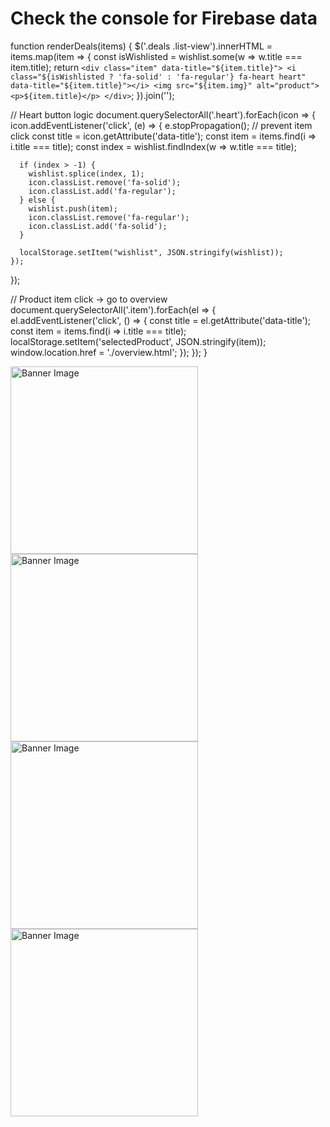 <!DOCTYPE html>
<html>
<head>
  <title>Firebase Realtime DB</title>
  <script type="module">
    // Import Firebase libraries from CDN
    import { initializeApp } from "https://www.gstatic.com/firebasejs/10.11.0/firebase-app.js";
    import { getDatabase, ref, get, child } from "https://www.gstatic.com/firebasejs/10.11.0/firebase-database.js";

    // Your Firebase config
    const firebaseConfig = {
      apiKey: "YOUR_API_KEY",
      authDomain: "YOUR_PROJECT_ID.firebaseapp.com",
      databaseURL: "https://YOUR_PROJECT_ID.firebaseio.com",
      projectId: "YOUR_PROJECT_ID",
      storageBucket: "YOUR_PROJECT_ID.appspot.com",
      messagingSenderId: "YOUR_SENDER_ID",
      appId: "YOUR_APP_ID"
    };

    // Initialize Firebase
    const app = initializeApp(firebaseConfig);
    const db = getDatabase(app);

    // Read data from "users"
    const dbRef = ref(db);

    get(child(dbRef, "users")).then((snapshot) => {
      if (snapshot.exists()) {
        console.log(snapshot.val()); // ✅ Use data here
      } else {
        console.log("No data available");
      }
    }).catch((error) => {
      console.error(error);
    });

  </script>
</head>
<body>
  <h1>Check the console for Firebase data</h1>
</body>
</html>





function renderDeals(items) {
  $('.deals .list-view').innerHTML = items.map(item => {
    const isWishlisted = wishlist.some(w => w.title === item.title);
    return `
      <div class="item" data-title="${item.title}">
        <i class="${isWishlisted ? 'fa-solid' : 'fa-regular'} fa-heart heart" data-title="${item.title}"></i>
        <img src="${item.img}" alt="product">
        <p>${item.title}</p>
      </div>
    `;
  }).join('');

  // Heart button logic
  document.querySelectorAll('.heart').forEach(icon => {
    icon.addEventListener('click', (e) => {
      e.stopPropagation(); // prevent item click
      const title = icon.getAttribute('data-title');
      const item = items.find(i => i.title === title);
      const index = wishlist.findIndex(w => w.title === title);

      if (index > -1) {
        wishlist.splice(index, 1);
        icon.classList.remove('fa-solid');
        icon.classList.add('fa-regular');
      } else {
        wishlist.push(item);
        icon.classList.remove('fa-regular');
        icon.classList.add('fa-solid');
      }

      localStorage.setItem("wishlist", JSON.stringify(wishlist));
    });
  });

  // Product item click → go to overview
  document.querySelectorAll('.item').forEach(el => {
    el.addEventListener('click', () => {
      const title = el.getAttribute('data-title');
      const item = items.find(i => i.title === title);
      localStorage.setItem('selectedProduct', JSON.stringify(item));
      window.location.href = './overview.html';
    });
  });
}






<img id="bannerImage" src="" alt="Banner Image" width="300" />

<script>
const datas = {
  banner: [
    {
      img: 'https://encrypted-tbn0.gstatic.com/images?q=tbn:ANd9GcRwF2fk3rRuRxkR5X0kls4zEMEVA0THPS3YfEvqSJptnRFmQI99oyFwaWrJ&s=10',
      path: ''
    },
    {
      img: 'https://encrypted-tbn0.gstatic.com/images?q=tbn:ANd9GcRjijGQHUvfmjnGjKnc_lwrd0pFkgbbJGeApfnDHan0ybcm7_NXJfwPcVY&s=10',
      path: ''
    },
    {
      img: 'https://encrypted-tbn0.gstatic.com/images?q=tbn:ANd9GcT_jfjPlTbjmJHQtLcZojr4j2hWmNZC4qCyfXE23A4Ej62-cmT72kslV5g&s=10',
      path: ''
    },
    {
      img: 'https://encrypted-tbn0.gstatic.com/images?q=tbn:ANd9GcSLd_NTREVBgE-I4CSo956zGGUlJirmEPwpQMybp3GM-7t_A4-DFPy-r3Z2&s=10',
      path: ''
    }
  ]
};

let i = 0;

function changeImage() {
  if (i < datas.banner.length) {
    setTimeout(() => {
      document.getElementById('bannerImage').src = datas.banner[i].img;
      i++;
      changeImage();
    }, 1000); // 1 second
  }
}

changeImage();
</script>


<img id="bannerImage" src="" alt="Banner Image" width="300" style="transition: opacity 0.5s ease; opacity: 1;" />

<script>
const $ = selector => document.querySelector(selector);

const datas = {
  banner: [
    {
      img: 'https://encrypted-tbn0.gstatic.com/images?q=tbn:ANd9GcRwF2fk3rRuRxkR5X0kls4zEMEVA0THPS3YfEvqSJptnRFmQI99oyFwaWrJ&s=10',
      path: ''
    },
    {
      img: 'https://encrypted-tbn0.gstatic.com/images?q=tbn:ANd9GcRjijGQHUvfmjnGjKnc_lwrd0pFkgbbJGeApfnDHan0ybcm7_NXJfwPcVY&s=10',
      path: ''
    },
    {
      img: 'https://encrypted-tbn0.gstatic.com/images?q=tbn:ANd9GcT_jfjPlTbjmJHQtLcZojr4j2hWmNZC4qCyfXE23A4Ej62-cmT72kslV5g&s=10',
      path: ''
    },
    {
      img: 'https://encrypted-tbn0.gstatic.com/images?q=tbn:ANd9GcSLd_NTREVBgE-I4CSo956zGGUlJirmEPwpQMybp3GM-7t_A4-DFPy-r3Z2&s=10',
      path: ''
    }
  ]
};

let i = 0;
const imgEl = $('#bannerImage');
imgEl.src = datas.banner[i].img; // Initial image
i++;

const changeImage = () => {
  if (i < datas.banner.length) {
    setTimeout(() => {
      imgEl.style.opacity = 0;

      setTimeout(() => {
        imgEl.src = datas.banner[i].img;
        imgEl.style.opacity = 1;
        console.log('Changed to image', i + 1);
        i++;
        changeImage();
      }, 500); // Wait for fade out before changing src

    }, 3000); // Wait before starting fade
  }
};

changeImage();
</script>


<img id="bannerImage" src="" alt="Banner Image" width="300" style="opacity: 1; transition: opacity 0.4s ease;" />

<script>
const $ = selector => document.querySelector(selector);

const datas = {
  banner: [
    { img: 'https://encrypted-tbn0.gstatic.com/images?q=tbn:ANd9GcRwF2fk3rRuRxkR5X0kls4zEMEVA0THPS3YfEvqSJptnRFmQI99oyFwaWrJ&s=10' },
    { img: 'https://encrypted-tbn0.gstatic.com/images?q=tbn:ANd9GcRjijGQHUvfmjnGjKnc_lwrd0pFkgbbJGeApfnDHan0ybcm7_NXJfwPcVY&s=10' },
    { img: 'https://encrypted-tbn0.gstatic.com/images?q=tbn:ANd9GcT_jfjPlTbjmJHQtLcZojr4j2hWmNZC4qCyfXE23A4Ej62-cmT72kslV5g&s=10' },
    { img: 'https://encrypted-tbn0.gstatic.com/images?q=tbn:ANd9GcSLd_NTREVBgE-I4CSo956zGGUlJirmEPwpQMybp3GM-7t_A4-DFPy-r3Z2&s=10' }
  ]
};

let i = 0;
const imgEl = $('#bannerImage');
imgEl.src = datas.banner[i].img;
i++;

const changeImage = () => {
  if (i < datas.banner.length) {
    setTimeout(() => {
      // Fade out
      imgEl.style.opacity = '0';

      // Wait for fade-out to complete before swapping image
      setTimeout(() => {
        imgEl.src = datas.banner[i].img;

        // Allow browser to register new src before fade-in
        requestAnimationFrame(() => {
          imgEl.style.opacity = '1';
        });

        console.log('Changed to image', i + 1);
        i++;
        changeImage();
      }, 400); // match transition duration
    }, 3000); // delay before next transition
  }
};

changeImage();
</script>




<img id="bannerImage" src="" alt="Banner Image" width="300" style="opacity: 1; transition: opacity 0.4s ease;" />

<script>
const $ = selector => document.querySelector(selector);

const datas = {
  banner: [
    { img: 'https://encrypted-tbn0.gstatic.com/images?q=tbn:ANd9GcRwF2fk3rRuRxkR5X0kls4zEMEVA0THPS3YfEvqSJptnRFmQI99oyFwaWrJ&s=10' },
    { img: 'https://encrypted-tbn0.gstatic.com/images?q=tbn:ANd9GcRjijGQHUvfmjnGjKnc_lwrd0pFkgbbJGeApfnDHan0ybcm7_NXJfwPcVY&s=10' },
    { img: 'https://encrypted-tbn0.gstatic.com/images?q=tbn:ANd9GcT_jfjPlTbjmJHQtLcZojr4j2hWmNZC4qCyfXE23A4Ej62-cmT72kslV5g&s=10' },
    { img: 'https://encrypted-tbn0.gstatic.com/images?q=tbn:ANd9GcSLd_NTREVBgE-I4CSo956zGGUlJirmEPwpQMybp3GM-7t_A4-DFPy-r3Z2&s=10' }
  ]
};

let i = 0;
const imgEl = $('#bannerImage');
imgEl.src = datas.banner[i].img;
i++;

const changeImage = () => {
  setTimeout(() => {
    imgEl.style.opacity = 0;

    setTimeout(() => {
      i = i % datas.banner.length; // Ensure loop
      imgEl.src = datas.banner[i].img;

      requestAnimationFrame(() => {
        imgEl.style.opacity = 1;
      });

      console.log('Changed to image', i + 1);
      i++;
      changeImage();

    }, 400); // match fade-out duration

  }, 3000); // display time per image
};

changeImage();
</script>